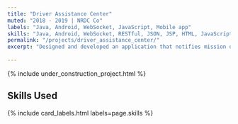 ```yaml
---
title: "Driver Assistance Center"
muted: "2018 - 2019 | NRDC Co"
labels: "Java, Android, WebSocket, JavaScript, Mobile app"
skills: "Java, Android, WebSocket, RESTful, JSON, JSP, HTML, JavaScript, CSS, JBoss, SVN, Jira, Agile, Mobile app"
permalink: "/projects/driver_assistance_center/"
excerpt: "Designed and developed an application that notifies mission drivers through a centralized system, prompting them to be present at designated locations, assist individuals, and proceed with assigned tasks."
 
---
```


{% include under_construction_project.html %}

## Skills Used

{% include card_labels.html labels=page.skills %}